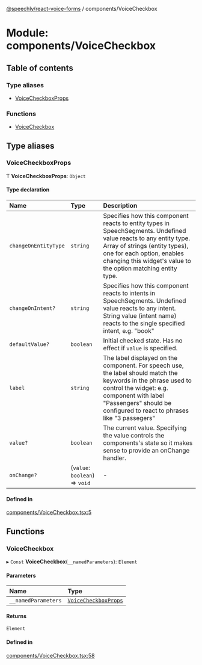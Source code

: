 [@speechly/react-voice-forms](../README.md) / components/VoiceCheckbox

# Module: components/VoiceCheckbox

## Table of contents

### Type aliases

- [VoiceCheckboxProps](components_VoiceCheckbox.md#voicecheckboxprops)

### Functions

- [VoiceCheckbox](components_VoiceCheckbox.md#voicecheckbox)

## Type aliases

### VoiceCheckboxProps

Ƭ **VoiceCheckboxProps**: `Object`

#### Type declaration

| Name | Type | Description |
| :------ | :------ | :------ |
| `changeOnEntityType` | `string` | Specifies how this component reacts to entity types in SpeechSegments. Undefined value reacts to any entity type. Array of strings (entity types), one for each option, enables changing this widget's value to the option matching entity type. |
| `changeOnIntent?` | `string` | Specifies how this component reacts to intents in SpeechSegments. Undefined value reacts to any intent. String value (intent name) reacts to the single specified intent, e.g. "book" |
| `defaultValue?` | `boolean` | Initial checked state. Has no effect if `value` is specified. |
| `label` | `string` | The label displayed on the component. For speech use, the label should match the keywords in the phrase used to control the widget: e.g. component with label "Passengers" should be configured to react to phrases like "3 passegers" |
| `value?` | `boolean` | The current value. Specifying the value controls the components's state so it makes sense to provide an onChange handler. |
| `onChange?` | (`value`: `boolean`) => `void` | - |

#### Defined in

[components/VoiceCheckbox.tsx:5](https://github.com/speechly/speechly-demos/blob/3fcb1b7/libraries/react-voice-forms/src/components/VoiceCheckbox.tsx#L5)

## Functions

### VoiceCheckbox

▸ `Const` **VoiceCheckbox**(`__namedParameters`): `Element`

#### Parameters

| Name | Type |
| :------ | :------ |
| `__namedParameters` | [`VoiceCheckboxProps`](components_VoiceCheckbox.md#voicecheckboxprops) |

#### Returns

`Element`

#### Defined in

[components/VoiceCheckbox.tsx:58](https://github.com/speechly/speechly-demos/blob/3fcb1b7/libraries/react-voice-forms/src/components/VoiceCheckbox.tsx#L58)
